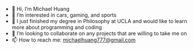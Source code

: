 - 👋 Hi, I’m Michael Huang
- 👀 I’m interested in cars, gaming, and sports
- 🌱 I just finished my degree in Philosophy at UCLA and would like to learn more about programming and coding
- 💞️ I’m looking to collaborate on any projects that are willing to take me on
- 📫 How to reach me: michaelhuang777@gmail.com
